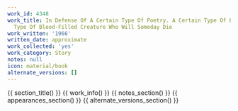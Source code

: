 ```yaml
---
work_id: 4348
work_title: In Defense Of A Certain Type Of Poetry. A Certain Type Of Life. A Certain
  Type Of Blood-Filled Creature Who Will Someday Die
work_written: '1966'
written_date: approximate
work_collected: 'yes'
work_category: Story
notes: null
icon: material/book
alternate_versions: []
---
```


{{ section_title() }}
{{ work_info() }}
{{ notes_section() }}
{{ appearances_section() }}
{{ alternate_versions_section() }}